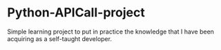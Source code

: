 # Python-APICall-project

Simple learning project to put in practice the knowledge that I have been acquiring as a self-taught developer.

